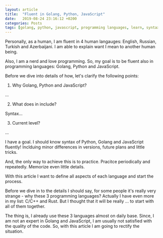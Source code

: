 ```yaml
---
layout: article
title:  "Fluent in Golang, Python, JavaScript"
date:   2019-08-24 23:16:12 +0200
categories: Posts
tags: [golang, python, javascript, programming languages, learn, syntax]
---
```


Personally, as a human, I am fluent in 4 human langauges: English, Russian, Turkish and Azerbaijani. I am able to explain want I mean to another human being.

Also, I am a nerd and love programming. So, my goal is to be fluent also in programming languages: Golang, Python and JavaScript.

Before we dive into details of how, let's clarify the following points:

1. Why Golang, Python and JavaScript?

...

2. What does in include?

Syntax...

3. Current level?

...

I have a goal. I should know syntax of Python, Golang and JavaScript fluently! Inclduing minor differences in versions, future plans and little tricks.

And, the only way to achieve this is to practice. Pracitce periodically and repeatedly. Memorize even little details.

With this article I want to define all aspects of each language and start the process.

Before we dive in to the details I should say, for some people it's really very strange - why these 3 programming languages? Actually I have even more in my list: C/C++ and Rust. But I thought that it will be really ... to start with all of them together.

The thing is, I already use these 3 languages almost on daily base. Since, I am not an expert in Golang and JavaScript, I am usually not satisfied with the quality of the code. So, with this article I am going to rectify the situation.
